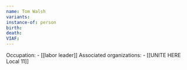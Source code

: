 ```yaml
---
name: Tom Walsh
variants: 
instance-of: person
birth: 
death: 
VIAF: 
---
```

Occupation: - [[labor leader]]
Associated organizations: - [[UNITE HERE Local 11]]